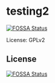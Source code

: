 # testing2
[![FOSSA Status](https://app.fossa.io/api/projects/git%2Bgithub.com%2Fbili123%2Ftesting2.svg?type=shield)](https://app.fossa.io/projects/git%2Bgithub.com%2Fbili123%2Ftesting2?ref=badge_shield)


License: GPLv2


## License
[![FOSSA Status](https://app.fossa.io/api/projects/git%2Bgithub.com%2Fbili123%2Ftesting2.svg?type=large)](https://app.fossa.io/projects/git%2Bgithub.com%2Fbili123%2Ftesting2?ref=badge_large)